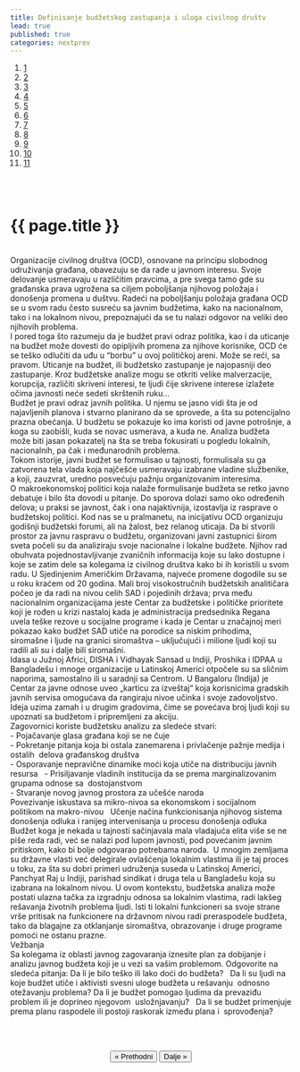 ```yaml
---
title: Definisanje budžetskog zastupanja i uloga civilnog društv
lead: true
published: true
categories: nextprev                        
---
```


<ol class="progtrckr" data-progtrckr-steps="11">
    <a href="{{site.baseurl}}/pages/uvod/">
    <li class="progtrckr-done">1 </li> </a>
    <a href="{{site.baseurl}}/pages/analiza-problema-i-okruzenja/">
    <li class="progtrckr-done">2 </li> </a>
    <a href="{{site.baseurl}}/pages/definisanje-budzetskog-zastupanja-i-uloga-civilnog-drustv/"><li class="progtrckr-done">3 </li> </a>
    <a href="{{site.baseurl}}/pages/definicije-osnovnih-pojmova/">
    <li class="progtrckr-todo">4 </li> </a>
    <a href="{{site.baseurl}}/pages/institucionalni-okvir-i-nadleznosti-lokalne-samouprave/">
    <li class="progtrckr-todo">5 </li> </a>
    <a href="{{site.baseurl}}/pages/analiza-budzeta/">
    <li class="progtrckr-todo">6 </li> </a>
    <a href="{{site.baseurl}}/pages/kako-izabrati-problem/">
    <li class="progtrckr-todo">7 </li> </a>
    <a href="{{site.baseurl}}/pages/analiza-aktera/">
    <li class="progtrckr-todo">8 </li> </a>
    <a href="{{site.baseurl}}/pages/2-pretpostavke-i-6-hipoteza-budzetskog-zagovaranja/">
    <li class="progtrckr-todo">9 </li> </a>
    <a href="{{site.baseurl}}/pages/izgradnja-baze-za-budzetsko-zagovaranje/">
    <li class="progtrckr-todo">10</li> </a>
    <a href="{{site.baseurl}}/pages/kampanja/"><li class="progtrckr-todo">11</li> </a>
</ol>
<br/><br/>

<h1 class="post-title">{{ page.title }}</h1>

<br/>
<div class="justify">
Organizacije civilnog društva (OCD), osnovane na principu slobodnog udruživanja građana, obavezuju se da rade u javnom interesu. Svoje delovanje usmeravaju u različitim pravcima, a pre svega tamo gde su građanska prava ugrožena sa ciljem poboljšanja njihovog položaja i donošenja promena u duštvu. Radeći na poboljšanju položaja građana OCD se u svom radu često susreću sa javnim budžetima, kako na nacionalnom, tako i na lokalnom nivou, prepoznajući da se tu nalazi odgovor na veliki deo njihovih problema. <br/>
I pored toga što razumeju da je budžet pravi odraz politika, kao i da uticanje na budžet može dovesti do opipljivih promena za njihove korisnike, OCD će se teško odlučiti da uđu u “borbu” u ovoj političkoj areni. Može se reći, sa pravom. Uticanje na budžet, ili budžetsko zastupanje je najopasniji deo zastupanje. Kroz budžetske analize mogu se otkriti velike malverzacije, korupcija, različiti skriveni interesi, te ljudi čije skrivene interese izlažete očima javnosti neće sedeti skrštenih ruku…
<br/>
Budžet je pravi odraz javnih politika. U njemu se jasno vidi šta je od najavljenih planova i stvarno planirano da se sprovede, a šta su potencijalno prazna obećanja. U budžetu se pokazuje ko ima koristi od javne potrošnje, a koga su zaobišli, kuda se novac usmerava, a kuda ne. Analiza budžeta može biti jasan pokazatelj na šta se treba fokusirati u pogledu lokalnih, nacionalnih, pa čak i međunarodnih problema. <br/>
Tokom istorije, javni budžet se formulisao u tajnosti, formulisala su ga zatvorena tela vlada koja najčešće usmeravaju izabrane vladine službenike, a koji, zauzvrat, uredno posvećuju pažnju organizovanim interesima. <br/>
O makroekonomskoj politici koja nalaže formulisanje budžeta se retko javno debatuje i bilo šta dovodi u pitanje. Do sporova dolazi samo oko određenih delova; u praksi se javnost, čak i ona najaktivnija, izostavlja iz rasprave o budžetskoj politici. Kod nas se u pralmanetu, na inicijativu OCD organizuju godišnji budžetski forumi, ali na žalost, bez relanog uticaja.
Da bi stvorili prostor za javnu raspravu o budžetu, organizovani javni zastupnici širom sveta počeli su da analiziraju svoje nacionalne i lokalne budžete. Njihov rad obuhvata pojednostavljivanje zvaničnih informacija koje su lako dostupne i koje se zatim dele sa kolegama iz civilnog društva kako bi ih koristili u svom radu. 
U Sjedinjenim Američkim Državama, najveće promene dogodile su se u roku kraćem od 20 godina. Mali broj visokostručnih budžetskih analitičara počeo je da radi na nivou celih SAD i pojedinih država; prva među nacionalnim organizacijama jeste Centar za budžetske i političke prioritete koji je rođen u krizi nastaloj kada je administracija predsednika Regana uvela teške rezove u socijalne programe i kada je Centar u značajnoj meri pokazao kako budžet SAD utiče na porodice sa niskim prihodima, siromašne i ljude na granici siromaštva – uključujući i milione ljudi koji su radili ali su i dalje bili siromašni. <br/>
Idasa u Južnoj Africi, DISHA i Vidhayak Sansad u Indiji, Proshika i IDPAA u Bangladešu i mnoge organizacije u Latinskoj Americi otpočele su sa sličnim naporima, samostalno ili u saradnji sa Centrom. U Bangaloru (Indija) je Centar za javne odnose uveo „karticu za izveštaj“ koja korisnicima gradskih javnih servisa omogućava da rangiraju nivoe učinka i svoje zadovoljstvo. Ideja uzima zamah i u drugim gradovima, čime se povećava broj ljudi koji su upoznati sa budžetom i pripremljeni za akciju. <br/>
Zagovornici koriste budžetsku analizu za sledeće stvari: <br/>
- Pojačavanje glasa građana koji se ne čuje<br/>
- Pokretanje pitanja koja bi ostala zanemarena i privlačenje pažnje medija i ostalih  delova građanskog društva  <br/>
- Osporavanje nepravične dinamike moći koja utiče na distribuciju javnih resursa  
- Prisiljavanje vladinih institucija da se prema marginalizovanim grupama odnose sa  dostojanstvom  <br/>
- Stvaranje novog javnog prostora za učešće naroda  <br/>
Povezivanje iskustava sa mikro-nivoa sa ekonomskom i socijalnom politikom na makro-nivou  
Učenje načina funkcionisanja njihovog sistema donošenja odluka i ranijeg intervenisanja u procesu donošenja odluka  <br/>
Budžet koga je nekada u tajnosti sačinjavala mala vladajuća elita više se ne piše reda radi, već se nalazi pod lupom javnosti, pod povećanim javnim pritiskom, kako bi bolje odgovarao potrebama naroda.  U mnogim zemljama su državne vlasti već delegirale ovlašćenja lokalnim vlastima ili je taj proces u toku, za šta su dobri primeri udruženja suseda u Latinskoj Americi, Panchyat Raj u Indiji, parishad sindikat i druga tela u Bangladešu koja su izabrana na lokalnom nivou. U ovom kontekstu, budžetska analiza može postati ulazna tačka za izgradnju odnosa sa lokalnim vlastima, radi lakšeg rešavanja životnih problema ljudi. Isti ti lokalni funkcioneri sa svoje strane vrše pritisak na funkcionere na državnom nivou radi preraspodele budžeta, tako da blagajne za otklanjanje siromaštva, obrazovanje i druge programe pomoći ne ostanu prazne.  <br/>
Vežbanja <br/>
Sa kolegama iz oblasti javnog zagovaranja iznesite plan za dobijanje i analizu javnog budžeta koji je u vezi sa vašim problemom. Odgovorite na sledeća pitanja: 
Da li je bilo teško ili lako doći do budžeta?  
Da li su ljudi na koje budžet utiče i aktivisti svesni uloge budžeta u rešavanju  odnosno otežavanju problema? 
Da li je budžet pomogao ljudima da prevaziđu problem ili je doprineo njegovom  usložnjavanju?  
Da li se budžet primenjuje prema planu raspodele ili postoji raskorak između plana i  sprovođenja? 
</div>

<br/><br/>
<div id="next_prev_buttons" align="center">
    <button id="prev"> « Prethodni</button>
    <button id="next">Dalje » </button> 
</div>